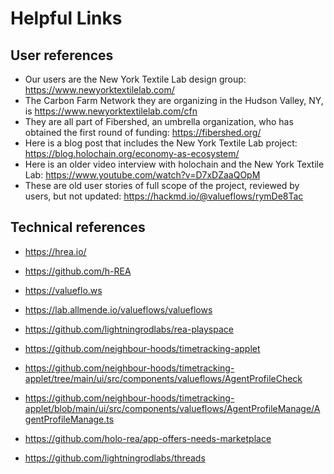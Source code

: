 # Helpful Links

## User references

* Our users are the New York Textile Lab design group: https://www.newyorktextilelab.com/
* The Carbon Farm Network they are organizing in the Hudson Valley, NY, is https://www.newyorktextilelab.com/cfn
* They are all part of Fibershed, an umbrella organization, who has obtained the first round of funding: https://fibershed.org/
* Here is a blog post that includes the New York Textile Lab project: https://blog.holochain.org/economy-as-ecosystem/
* Here is an older video interview with holochain and the New York Textile Lab: https://www.youtube.com/watch?v=D7xDZaaQOpM
* These are old user stories of full scope of the project, reviewed by users, but not updated: https://hackmd.io/@valueflows/rymDe8Tac

## Technical references

* https://hrea.io/
* https://github.com/h-REA
* https://valueflo.ws
* https://lab.allmende.io/valueflows/valueflows


* https://github.com/lightningrodlabs/rea-playspace
* https://github.com/neighbour-hoods/timetracking-applet
* https://github.com/neighbour-hoods/timetracking-applet/tree/main/ui/src/components/valueflows/AgentProfileCheck
* https://github.com/neighbour-hoods/timetracking-applet/blob/main/ui/src/components/valueflows/AgentProfileManage/AgentProfileManage.ts
* https://github.com/holo-rea/app-offers-needs-marketplace
* https://github.com/lightningrodlabs/threads

